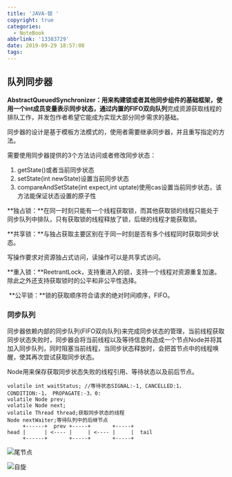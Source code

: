 ```yaml
---
title: 'JAVA-锁 '
copyright: true
categories:
  - NoteBook
abbrlink: '13383729'
date: 2019-09-29 18:57:08
tags:
---
```


## 队列同步器

**AbstractQueuedSynchronizer：**用来构建锁或者其他同步组件的基础框架，使用一个int成员变量表示同步状态，通过内置的**FIFO双向队列**完成资源获取线程的排队工作，并发包作者希望它能成为实现大部分同步需求的基础。

同步器的设计是基于模板方法模式的，使用者需要继承同步器，并且重写指定的方法。

需要使用同步器提供的3个方法访问或者修改同步状态：

1. getState()或者当前同步状态
2. setState(int newState)设置当前同步状态
3. compareAndSetState(int expect,int uptate)使用cas设置当前同步状态，该方法能保证状态设置的原子性

**独占锁：**在同一时刻只能有一个线程获取锁，而其他获取锁的线程只能处于同步队列中排队，只有获取锁的线程释放了锁，后继的线程才能获取锁。

**共享锁：**与独占获取主要区别在于同一时刻是否有多个线程同时获取同步状态。

写操作要求对资源独占式访问，读操作可以是共享式访问。

**重入锁：**ReetrantLock，支持重进入的锁，支持一个线程对资源重复加速。除此之外还支持获取锁时的公平和非公平性选择。

​		**公平锁：**锁的获取顺序符合请求的绝对时间顺序，FIFO。

### 同步队列

同步器依赖内部的同步队列(FIFO双向队列)来完成同步状态的管理，当前线程获取同步状态失败时，同步器会将当前线程以及等待信息构造成一个节点Node并将其加入同步队列，同时阻塞当前线程，当同步状态释放时，会把首节点中的线程唤醒，使其再次尝试获取同步状态。

Node用来保存获取同步状态失败的线程引用、等待状态以及前后节点。

```
volatile int waitStatus; //等待状态SIGNAL:-1, CANCELLED:1， CONDITION:-1， PROPAGATE:-3，0:
volatile Node prev;
volatile Node next;
volatile Thread thread;获取同步状态的线程
Node nextWaiter;等待队列中的后继节点
     +------+  prev +-----+       +-----+
head |      | <---- |     | <---- |     |  tail
     +------+       +-----+       +-----+
```

![尾节点](2.jpg)

![自旋](3.jpg)